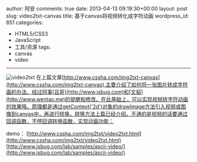 author: 阿安
comments: true
date: 2013-04-13 09:19:30+00:00
layout: post
slug: video2txt-canvas
title: 基于canvas将视频转化成字符动画
wordpress_id: 851
categories:
- HTML5/CSS3
- JavaScript
- 工具/资源
tags:
- canvas
- video
---

![video2txt](/wp-content/uploads/2013/04/video2txt.jpg)
在上篇文章[http://www.cssha.com/img2txt-canvas](http://www.cssha.com/img2txt-canvas),主要介绍了如何将一张图片转成字符画的办法，经过同事[吕哥](http://www.jsbug.com)和[文韬](http://www.wentao.me)的提醒和修改。在此基础上，可以实现视频转字符动画的效果哦。原理都是通过getContext('2d')对象的drawImage方法引入视频或图像到canvas中，再进行转换，转换方法上篇已经介绍，不通的是视频的话要通过回调函数，不停回调转换函数，实现动画功能：

demo：
[http://www.cssha.com/img2txt/video2txt.html](http://www.cssha.com/img2txt/video2txt.html)
[http://www.jsbug.com/lab/samples/ascii-video/](http://www.jsbug.com/lab/samples/ascii-video/)
